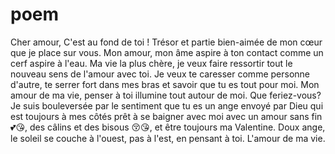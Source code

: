 # poem
Cher amour, C'est au fond de toi ! Trésor et partie bien-aimée de mon cœur que je place sur vous. Mon amour, mon âme aspire à ton contact comme un cerf aspire à l'eau. Ma vie la plus chère, je veux faire ressortir tout le nouveau sens de l'amour avec toi. Je veux te caresser comme personne d'autre, te serrer fort dans mes bras et savoir que tu es tout pour moi. Mon amour de ma vie, penser à toi illumine tout autour de moi. Que feriez-vous? Je suis bouleversée par le sentiment que tu es un ange envoyé par Dieu qui est toujours à mes côtés prêt à se baigner avec moi avec un amour sans fin 💕😘, des câlins et des bisous 😚😘, et être toujours ma Valentine. Doux ange, le soleil se couche à l'ouest, pas à l'est, en pensant à toi. L'amour de ma vie.
